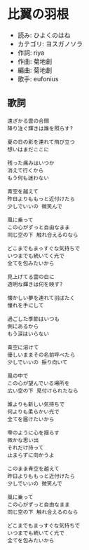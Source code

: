 比翼の羽根
===========

- 読み: ひよくのはね
- カテゴリ: ヨスガノソラ
- 作詞: riya
- 作曲: 菊地創
- 編曲: 菊地創
- 歌手: eufonius


歌詞
-----

    遠ざかる雲の合間
    降り注ぐ輝きは誰を照らす?

    夏の日の影を連れて飛び立つ
    想いはまだここに

    残った痛みはいつか
    消えて行くから
    もう何も迷わない

    青空を越えて
    昨日よりももっと近付けたら
    少しでいいの 微笑んで

    風に乗って
    この心がずっと自由なまま
    同じ空の下 触れ合えるのなら

    どこまでもまっすぐな気持ちで
    いつまでも続いてく光で
    全てを包みたいから

    見上げてる雲の白に
    透明な輝きは何を映す?

    懐かしい夢を連れて羽ばたく
    憧れを手にして

    過ごした季節はいつも
    側にあるから
    もう涙はいらない

    青空に溶けて
    優しいままその名前呼べたら
    少しでいいの 振り向いて

    風の中で
    この心が望んでいる場所を
    広い空の下 見付けられたなら

    誰よりも新しい気持ちで
    何よりも柔らかい光で
    全てを届けたいから

    雫のように心を揺らす
    微かな思い出
    それだけ持って
    止まらずに向かうよ

    このまま青空を越えて
    昨日よりももっと近付けたら
    少しでいいの 微笑んで

    風に乗って
    この心がずっと自由なまま
    同じ空の下 触れ合えるのなら

    どこまでもまっすぐな気持ちで
    いつまでも続いてく光で
    全てを包みたいから

